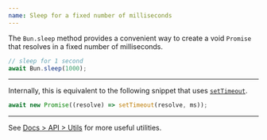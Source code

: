 ```yaml
---
name: Sleep for a fixed number of milliseconds
---
```


The `Bun.sleep` method provides a convenient way to create a void `Promise` that resolves in a fixed number of milliseconds.

```ts
// sleep for 1 second
await Bun.sleep(1000);
```

---

Internally, this is equivalent to the following snippet that uses [`setTimeout`](https://developer.mozilla.org/en-US/docs/Web/API/WindowOrWorkerGlobalScope/setTimeout).

```ts
await new Promise((resolve) => setTimeout(resolve, ms));
```

---

See [Docs > API > Utils](/docs/api/utils) for more useful utilities.
